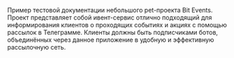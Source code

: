 Пример тестовой документации небольшого pet-проекта Bit Events.  
Проект представляет собой ивент-сервис отлично подходящий для информирования клиентов о проходящих событиях и акциях с помощью рассылок в Телеграмме. Клиенты должны быть подписчиками ботов, объединённых через данное приложение в удобную и эффективную рассылочную сеть.
